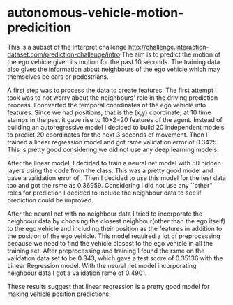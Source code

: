 # autonomous-vehicle-motion-predicition

This is a subset of the Interpret challenge http://challenge.interaction-dataset.com/prediction-challenge/intro
The aim is to predict the motion of the ego vehicle given its motion for the past 10 seconds. The training data also gives the information about neighbours of the ego vehicle which may themselves be cars or pedestrians. 

A first step was to process the data to create features. The first attempt I took was to not worry about the neighbours' role in the driving prediction process.  I converted the temporal coordinates of the ego vehicle into features. Since we had positions, that is the (x,y) coordinate, at 10 time stamps in the past it gave rise to 10*2=20 features of the agent.
Instead of building an autoregressive model I decided to build 20 independent models to predict 20 coordinates for the next 3 seconds of movement. 
Then I trained a linear regression model and got rsme validation error of 0.3425. 
This is pretty good considering we did not use any deep learning models.

After the linear model, I decided to train a neural net model with 50 hidden layers using the code from the class. This was a pretty good model and gave a validation error of . Then I decided to use this model for the test data too and got the rsme as 0.36959. Considering I did not use any ``other" roles for prediction I decided to include the neighbour data to see if prediction could be improved.


After the neural net with no neighbour data I tried to incorporate the neighbour data by choosing the closest neighbour(other than the ego itself) to the ego vehicle and including their position as the features in addition to the position of the ego vehicle.  This model required a lot of preprocessing because we need to find the vehicle closest to the ego vehicle in all the training set. After preprocessing and training I found the rsme on the validation data set to be  0.343, which gave a test score of 0.35136 with the Linear Regression model. With the neural net model incorporating neighbour data I got a validation rsme of 0.4901.

These results suggest that linear regression is a pretty good model for making vehicle position predictions.
